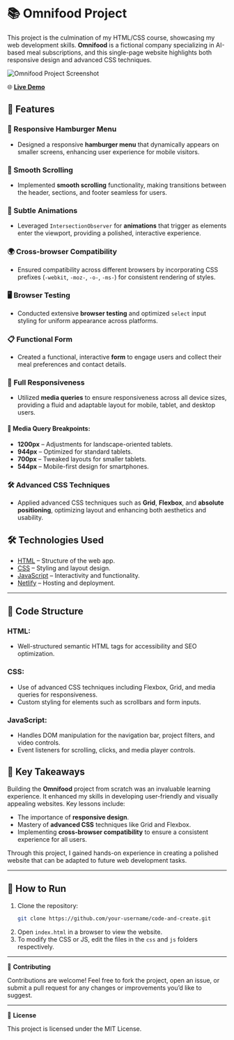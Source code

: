 # 📚 Omnifood Project

This project is the culmination of my HTML/CSS course, showcasing my web development skills. **Omnifood** is a fictional company specializing in AI-based meal subscriptions, and this single-page website highlights both responsive design and advanced CSS techniques.

![Omnifood Project Screenshot](https://github.com/user-attachments/assets/5ee59893-5a0a-4ccb-ae95-7b6d66b485dd)

🌐 **[Live Demo](https://omnifood-yasakura.netlify.app/)**

## 🚀 Features

### 🍔 Responsive Hamburger Menu
- Designed a responsive **hamburger menu** that dynamically appears on smaller screens, enhancing user experience for mobile visitors.

### 🧭 Smooth Scrolling
- Implemented **smooth scrolling** functionality, making transitions between the header, sections, and footer seamless for users.

### 💫 Subtle Animations
- Leveraged `IntersectionObserver` for **animations** that trigger as elements enter the viewport, providing a polished, interactive experience.

### 🌍 Cross-browser Compatibility
- Ensured compatibility across different browsers by incorporating CSS prefixes (`-webkit`, `-moz-`, `-o-`, `-ms-`) for consistent rendering of styles.

### 🖥️ Browser Testing
- Conducted extensive **browser testing** and optimized `select` input styling for uniform appearance across platforms.

### 📋 Functional Form
- Created a functional, interactive **form** to engage users and collect their meal preferences and contact details.

### 📱 Full Responsiveness
- Utilized **media queries** to ensure responsiveness across all device sizes, providing a fluid and adaptable layout for mobile, tablet, and desktop users.

#### 📏 Media Query Breakpoints:
- **1200px** – Adjustments for landscape-oriented tablets.
- **944px** – Optimized for standard tablets.
- **700px** – Tweaked layouts for smaller tablets.
- **544px** – Mobile-first design for smartphones.

### 🛠️ Advanced CSS Techniques
- Applied advanced CSS techniques such as **Grid**, **Flexbox**, and **absolute positioning**, optimizing layout and enhancing both aesthetics and usability.

## 🛠️ Technologies Used

- [HTML](https://developer.mozilla.org/en-US/docs/Learn/Getting_started_with_the_web/HTML_basics) – Structure of the web app.
- [CSS](https://developer.mozilla.org/en-US/docs/Learn/Getting_started_with_the_web/CSS_basics) – Styling and layout design.
- [JavaScript](https://developer.mozilla.org/en-US/docs/Web/JavaScript) – Interactivity and functionality.
- [Netlify](https://www.netlify.com/) – Hosting and deployment.

---

## 📖 Code Structure

### HTML:
- Well-structured semantic HTML tags for accessibility and SEO optimization.

### CSS:
- Use of advanced CSS techniques including Flexbox, Grid, and media queries for responsiveness.
- Custom styling for elements such as scrollbars and form inputs.

### JavaScript:
- Handles DOM manipulation for the navigation bar, project filters, and video controls.
- Event listeners for scrolling, clicks, and media player controls.

## 📝 Key Takeaways

Building the **Omnifood** project from scratch was an invaluable learning experience. It enhanced my skills in developing user-friendly and visually appealing websites. Key lessons include:
- The importance of **responsive design**.
- Mastery of **advanced CSS** techniques like Grid and Flexbox.
- Implementing **cross-browser compatibility** to ensure a consistent experience for all users.

Through this project, I gained hands-on experience in creating a polished website that can be adapted to future web development tasks.

---

## 📂 How to Run

1. Clone the repository:
   ```bash
   git clone https://github.com/your-username/code-and-create.git
   
2. Open `index.html` in a browser to view the website.
3. To modify the CSS or JS, edit the files in the `css` and `js` folders respectively.

---

🤝 **Contributing**

Contributions are welcome! Feel free to fork the project, open an issue, or submit a pull request for any changes or improvements you’d like to suggest.

---

📄 **License**

This project is licensed under the MIT License.
